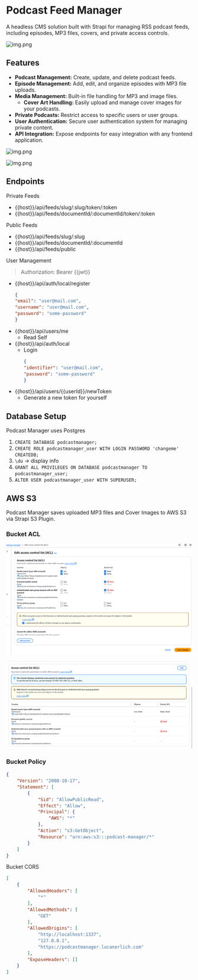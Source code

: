 # Podcast Feed Manager

A headless CMS solution built with Strapi for managing RSS podcast feeds, including episodes, MP3 files, covers, and
private access controls.

![img.png](feeds.png)

## Features

- **Podcast Management:** Create, update, and delete podcast feeds.
- **Episode Management:** Add, edit, and organize episodes with MP3 file uploads.
- **Media Management:** Built-in file handling for MP3 and image files.
  - **Cover Art Handling:** Easily upload and manage cover images for your podcasts.
- **Private Podcasts:** Restrict access to specific users or user groups.
- **User Authentication:** Secure user authentication system for managing private content.
- **API Integration:** Expose endpoints for easy integration with any frontend application.

![img.png](episodes.png)

![img.png](bruno.png)

## Endpoints

Private Feeds

- {{host}}/api/feeds/slug/:slug/token/:token
- {{host}}/api/feeds/documentId/:documentId/token/:token

Public Feeds

- {{host}}/api/feeds/slug/:slug
- {{host}}/api/feeds/documentId/:documentId
- {{host}}/api/feeds/public

User Management

> Authorization: Bearer {{jwt}}

- {{host}}/api/auth/local/register
    ```json
    {
    "email": "user@mail.com",
    "username": "user@mail.com",
    "password": "some-password"
    }
    ```
- {{host}}/api/users/me
  - Read Self
- {{host}}/api/auth/local
  - Login
    ```json
    {
    "identifier": "user@mail.com",
    "password": "some-password"
    }
    ```
- {{host}}/api/users/{{userId}}/newToken
  - Generate a new token for yourself

## Database Setup

Podcast Manager uses Postgres

1. `CREATE DATABASE podcastmanager;`
2. `CREATE ROLE podcastmanager_user WITH LOGIN PASSWORD 'changeme' CREATEDB;`
3. `\du` -> display info
4. `GRANT ALL PRIVILEGES ON DATABASE podcastmanager TO podcastmanager_user;`
5. `ALTER USER podcastmanager_user WITH SUPERUSER;`

## AWS S3

Podcast Manager saves uploaded MP3 files and Cover Images to AWS S3 via Strapi S3 Plugin.

### Bucket ACL

![img.png](./assets/img.png)

![img_1.png](./assets/img_1.png)

### Bucket Policy

```json
{
    "Version": "2008-10-17",
    "Statement": [
        {
            "Sid": "AllowPublicRead",
            "Effect": "Allow",
            "Principal": {
                "AWS": "*"
            },
            "Action": "s3:GetObject",
            "Resource": "arn:aws:s3:::podcast-manager/*"
        }
    ]
}
```

Bucket CORS

```json
[
    {
        "AllowedHeaders": [
            "*"
        ],
        "AllowedMethods": [
            "GET"
        ],
        "AllowedOrigins": [
            "http://localhost:1337",
            "127.0.0.1",
            "https://podcastmanager.lucanerlich.com"
        ],
        "ExposeHeaders": []
    }
]
```
